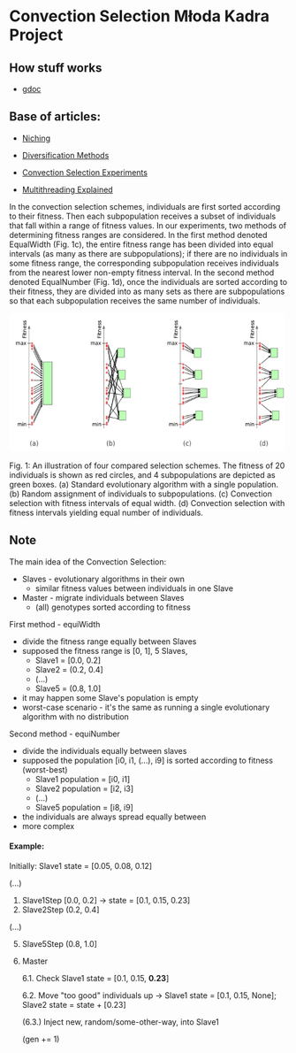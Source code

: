 # Convection Selection Młoda Kadra Project

## How stuff works
- [gdoc](https://docs.google.com/document/d/1LAyeRrTTnjC1XVllBG8wzMZP7a-6MYHS5lWjI2oFwi0/edit?usp=sharing)

## Base of articles:

- [Niching](https://drive.google.com/file/d/1XP7q9zo72OYlNCa-IFHaI9lHTtRJomYN/view)

- [Diversification Methods](https://drive.google.com/file/d/1XI1p5CiWTVcgzPiBgKKXUSb0-4IlgrNB/view)

- [Convection Selection Experiments](http://www.framsticks.com/files/common/TournamentBasedConvectionSelectionEvolutionary.pdf)

- [Multithreading Explained](http://www.framsticks.com/files/common/MultithreadedEvolutionaryDesign.pdf)


In the convection selection schemes, individuals are first sorted according to
their fitness. Then each subpopulation receives a subset of individuals that fall
within a range of fitness values. In our experiments, two methods of determining
fitness ranges are considered. In the first method denoted EqualWidth (Fig. 1c),
the entire fitness range has been divided into equal intervals (as many as there
are subpopulations); if there are no individuals in some fitness range, the corresponding subpopulation receives individuals from the nearest lower non-empty
fitness interval. In the second method denoted EqualNumber (Fig. 1d), once the
individuals are sorted according to their fitness, they are divided into as many
sets as there are subpopulations so that each subpopulation receives the same
number of individuals.

<img src="https://github.com/bujowskis/mk/blob/master/Convection%20Selection%20Scheme.jpg" width="500" height="250" />

Fig. 1: An illustration of four compared selection schemes. The fitness of 20 individuals is shown as red circles, and 4 subpopulations are depicted as green
boxes. (a) Standard evolutionary algorithm with a single population. (b) Random assignment of individuals to subpopulations. (c) Convection selection with
fitness intervals of equal width. (d) Convection selection with fitness intervals
yielding equal number of individuals.

## Note

The main idea of the Convection Selection:
- Slaves - evolutionary algorithms in their own
    - similar fitness values between individuals in one Slave
- Master - migrate individuals between Slaves
    - (all) genotypes sorted according to fitness

First method - equiWidth
- divide the fitness range equally between Slaves
- supposed the fitness range is [0, 1], 5 Slaves,
    - Slave1 = [0.0, 0.2]
    - Slave2 = (0.2, 0.4]
    - (...)
    - Slave5 = (0.8, 1.0]
- it may happen some Slave's population is empty
- worst-case scenario - it's the same as running a single evolutionary algorithm with no distribution

Second method - equiNumber
- divide the individuals equally between slaves
- supposed the population [i0, i1, (...), i9] is sorted according to fitness (worst-best)
    - Slave1 population = [i0, i1]
    - Slave2 population = [i2, i3]
    - (...)
    - Slave5 population = [i8, i9]
- the individuals are always spread equally between
- more complex

#### Example:

Initially:
Slave1 state = [0.05, 0.08, 0.12]

(...)

1. Slave1Step [0.0, 0.2] -> state = [0.1, 0.15, 0.23]
2. Slave2Step (0.2, 0.4]

(...)

5. Slave5Step (0.8, 1.0]
6. Master

      6.1. Check Slave1 state = [0.1, 0.15, **0.23**]

      6.2. Move "too good" individuals up -> Slave1 state = [0.1, 0.15, None]; Slave2 state = state + [0.23]

      (6.3.) Inject new, random/some-other-way, into Slave1

      (gen += 1)
